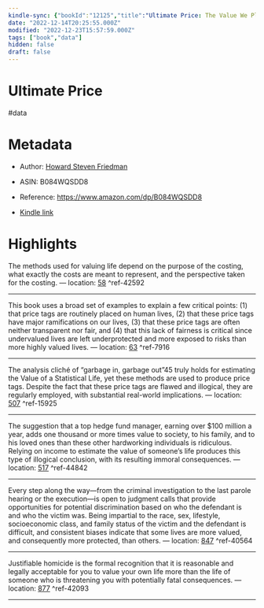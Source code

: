 ```yaml
---
kindle-sync: {"bookId":"12125","title":"Ultimate Price: The Value We Place on Life","author":"Howard Steven Friedman","asin":"B084WQSDD8","lastAnnotatedDate":"2021-02-07","bookImageUrl":"https://m.media-amazon.com/images/I/81gWoGF2z6L._SY160.jpg","highlightsCount":6}
date: "2022-12-14T20:25:55.000Z"
modified: "2022-12-23T15:57:59.000Z"
tags: ["book","data"]
hidden: false
draft: false
---
```

# Ultimate Price

#data 

# Metadata

* Author: [Howard Steven Friedman](https://www.amazon.com/Howard-Steven-Friedman/e/B007AOC8GI/ref=dp_byline_cont_ebooks_1)

* ASIN: B084WQSDD8

* Reference: <https://www.amazon.com/dp/B084WQSDD8>

* [Kindle link](kindle://book?action=open&asin=B084WQSDD8)

# Highlights

The methods used for valuing life depend on the purpose of the costing, what exactly the costs are meant to represent, and the perspective taken for the costing. — location: [58](kindle://book?action=open&asin=B084WQSDD8&location=58) ^ref-42592

---

This book uses a broad set of examples to explain a few critical points: (1) that price tags are routinely placed on human lives, (2) that these price tags have major ramifications on our lives, (3) that these price tags are often neither transparent nor fair, and (4) that this lack of fairness is critical since undervalued lives are left underprotected and more exposed to risks than more highly valued lives. — location: [63](kindle://book?action=open&asin=B084WQSDD8&location=63) ^ref-7916

---

The analysis cliché of “garbage in, garbage out”45 truly holds for estimating the Value of a Statistical Life, yet these methods are used to produce price tags. Despite the fact that these price tags are flawed and illogical, they are regularly employed, with substantial real-world implications. — location: [507](kindle://book?action=open&asin=B084WQSDD8&location=507) ^ref-15925

---

The suggestion that a top hedge fund manager, earning over $100 million a year, adds one thousand or more times value to society, to his family, and to his loved ones than these other hardworking individuals is ridiculous. Relying on income to estimate the value of someone’s life produces this type of illogical conclusion, with its resulting immoral consequences. — location: [517](kindle://book?action=open&asin=B084WQSDD8&location=517) ^ref-44842

---

Every step along the way—from the criminal investigation to the last parole hearing or the execution—is open to judgment calls that provide opportunities for potential discrimination based on who the defendant is and who the victim was. Being impartial to the race, sex, lifestyle, socioeconomic class, and family status of the victim and the defendant is difficult, and consistent biases indicate that some lives are more valued, and consequently more protected, than others. — location: [847](kindle://book?action=open&asin=B084WQSDD8&location=847) ^ref-40564

---

Justifiable homicide is the formal recognition that it is reasonable and legally acceptable for you to value your own life more than the life of someone who is threatening you with potentially fatal consequences. — location: [877](kindle://book?action=open&asin=B084WQSDD8&location=877) ^ref-42093

---

